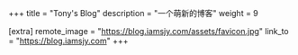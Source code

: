 +++
title = "Tony's Blog"
description = "一个萌新的博客"
weight = 9

[extra]
remote_image = "https://blog.iamsjy.com/assets/favicon.jpg"
link_to = "https://blog.iamsjy.com"
+++

